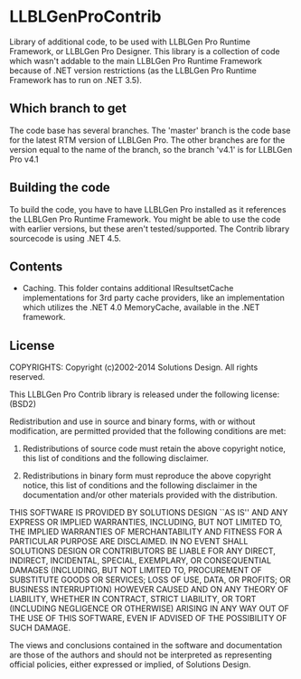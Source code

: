 LLBLGenProContrib
=================

Library of additional code, to be used with LLBLGen Pro Runtime Framework, or LLBLGen Pro Designer.
This library is a collection of code which wasn't addable to the main LLBLGen Pro Runtime Framework
because of .NET version restrictions (as the LLBLGen Pro Runtime Framework has to run on .NET 3.5). 

Which branch to get
--------------------
The code base has several branches. The 'master' branch is the code base for the latest RTM version of LLBLGen Pro.
The other branches are for the version equal to the name of the branch, so the branch 'v4.1' is for LLBLGen Pro v4.1

Building the code
-------------------
To build the code, you have to have LLBLGen Pro installed as it references the LLBLGen Pro Runtime Framework. You might be able to 
use the code with earlier versions, but these aren't tested/supported. The Contrib library sourcecode is using .NET 4.5. 

Contents
---------
* Caching. This folder contains additional IResultsetCache implementations for 3rd party cache providers, like
  an implementation which utilizes the .NET 4.0 MemoryCache, available in the .NET framework.

License
------------
COPYRIGHTS:
Copyright (c)2002-2014 Solutions Design. All rights reserved.

This LLBLGen Pro Contrib library is released under the following license: (BSD2)

Redistribution and use in source and binary forms, with or without modification, 
are permitted provided that the following conditions are met: 

1) Redistributions of source code must retain the above copyright notice, this list of 
   conditions and the following disclaimer. 
   
2) Redistributions in binary form must reproduce the above copyright notice, this list of 
   conditions and the following disclaimer in the documentation and/or other materials 
   provided with the distribution. 

THIS SOFTWARE IS PROVIDED BY SOLUTIONS DESIGN ``AS IS'' AND ANY EXPRESS OR IMPLIED WARRANTIES, 
INCLUDING, BUT NOT LIMITED TO, THE IMPLIED WARRANTIES OF MERCHANTABILITY AND FITNESS FOR A 
PARTICULAR PURPOSE ARE DISCLAIMED. IN NO EVENT SHALL SOLUTIONS DESIGN OR CONTRIBUTORS BE LIABLE FOR 
ANY DIRECT, INDIRECT, INCIDENTAL, SPECIAL, EXEMPLARY, OR CONSEQUENTIAL DAMAGES (INCLUDING, BUT 
NOT LIMITED TO, PROCUREMENT OF SUBSTITUTE GOODS OR SERVICES; LOSS OF USE, DATA, OR PROFITS; OR 
BUSINESS INTERRUPTION) HOWEVER CAUSED AND ON ANY THEORY OF LIABILITY, WHETHER IN CONTRACT, 
STRICT LIABILITY, OR TORT (INCLUDING NEGLIGENCE OR OTHERWISE) ARISING IN ANY WAY OUT OF THE 
USE OF THIS SOFTWARE, EVEN IF ADVISED OF THE POSSIBILITY OF SUCH DAMAGE. 

The views and conclusions contained in the software and documentation are those of the authors 
and should not be interpreted as representing official policies, either expressed or implied, 
of Solutions Design. 